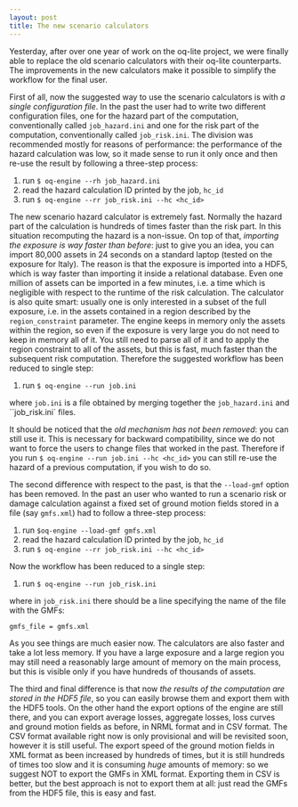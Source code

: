 ```yaml
---
layout: post
title: The new scenario calculators
---
```


Yesterday, after over one year of work on the oq-lite project, we were
finally able to replace the old scenario calculators with their oq-lite
counterparts. The improvements in the new calculators make it possible
to simplify the workflow for the final user.

First of all, now the suggested way to use the scenario calculators is with
*a single configuration file*. In the past the user had to write two different
configuration files, one for the hazard part of the computation, conventionally
called `job_hazard.ini` and one for the risk part of the computation,
conventionally called `job_risk.ini`. The division was recommended mostly
for reasons of performance: the performance of the hazard calculation
was low, so it made sense to run it only once and then re-use the result
by following a three-step process:

1. run `$ oq-engine --rh job_hazard.ini`
2. read the hazard calculation ID printed by the job, `hc_id`
3. run `$ oq-engine --rr job_risk.ini --hc <hc_id>`

The new scenario hazard calculator is extremely fast. Normally
the hazard part of the calculation is hundreds of times faster than
the risk part. In this situation recomputing the hazard is a non-issue.
On top of that, *importing the exposure is way faster than before*:
just to give you an idea, you can import 80,000 assets in 24 seconds
on a standard laptop (tested on the exposure for Italy). The reason is
that the exposure is imported into a HDF5, which is way faster than importing
it inside a relational database. Even one million
of assets can be imported in a few minutes, i.e. a time which is negligible
with respect to the runtime of the risk calculation. The calculator is
also quite smart: usually one is only interested in a subset of the
full exposure, i.e. in the assets contained in a region described
by the `region_constraint` parameter. The engine keeps in memory
only the assets within the region, so even if the exposure is very
large you do not need to keep in memory all of it. You still need
to parse all of it and to apply the region constraint to all of the
assets, but this is fast, much faster than the subsequent risk computation.
Therefore the suggested workflow has been reduced to single step:

1. run `$ oq-engine --run job.ini`

where `job.ini` is a file obtained by merging together the `job_hazard.ini`
and ``job_risk.ini` files.

It should be noticed that the *old mechanism has not been removed*: you
can still use it. This is necessary for backward compatibility, since we
do not want to force the users to change files that worked in the past.
Therefore if you run `$ oq-engine --run job.ini --hc <hc_id>` you can
still re-use the hazard of a previous computation, if you wish to do so.

The second difference with respect to the past, is that the ``--load-gmf``
option has been removed. In the past an user who wanted to run a scenario
risk or damage calculation against a fixed set of ground motion fields
stored in a file (say `gmfs.xml`) had to follow a three-step process:

1. run `$oq-engine --load-gmf gmfs.xml`
2. read the hazard calculation ID printed by the job, `hc_id`
3. run `$ oq-engine --rr job_risk.ini --hc <hc_id>`

Now the workflow has been reduced to a single step:

1. run `$ oq-engine --run job_risk.ini`

where in `job_risk.ini` there should be a line specifying the name
of the file with the GMFs:

  `gmfs_file = gmfs.xml`

As you see things are much easier now. The calculators are also faster
and take a lot less memory. If you have a large exposure
and a large region you may still need a reasonably large amount of memory on
the main process, but this is visible only if you have hundreds of thousands
of assets.

The third and final difference is that now *the results of the
computation are stored in the HDF5 file*, so you can easily browse them
and export them with the HDF5 tools. On the other hand the export
options of the engine are still there, and you can export average
losses, aggregate losses, loss curves and ground motion fields as
before, in NRML format and in CSV format. The CSV format available
right now is only provisional and will be revisited soon, however it is
still useful. The export speed of the ground motion fields in XML
format as been increased by hundreds of times, but it is still
hundreds of times too slow and it is consuming *huge* amounts of memory:
so we suggest NOT to export the GMFs in XML format. Exporting them
in CSV is better, but the best approach is not to export them at all:
just read the GMFs from the HDF5 file, this is easy and fast.
